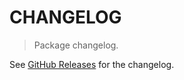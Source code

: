 # CHANGELOG

> Package changelog.

See [GitHub Releases](https://github.com/stdlib-js/complex-float64-reviver/releases) for the changelog.